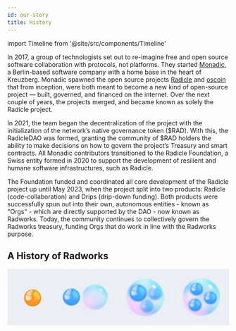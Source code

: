 ```yaml
---
id: our-story
title: History
---
```


import Timeline from '@site/src/components/Timeline'

In 2017, a group of technologists set out to re-imagine free and open source software collaboration with protocols, not platforms. They started [Monadic](https://web.archive.org/web/20210316075436/http://monadic.xyz/), a Berlin-based software company with a home base in the heart of Kreuzberg. Monadic spawned the open source projects [Radicle](https://web.archive.org/web/20191220202701/http://www.radicle.xyz/) and [oscoin](http://oscoin.io/) that from inception, were both meant to become a new kind of open-source project — built, governed, and financed on the internet. Over the next couple of years, the projects merged, and became known as solely the Radicle project.

In 2021, the team began the decentralization of the project with the initialization of the network’s native governance token ($RAD). With this, the RadicleDAO was formed, granting the community of $RAD holders the ability to make decisions on how to govern the project’s Treasury and smart contracts. All Monadic contributors transitioned to the Radicle Foundation, a Swiss entity formed in 2020 to support the development of resilient and humane software infrastructures, such as Radicle. 

The Foundation funded and coordinated all core development of the Radicle project up until May 2023, when the project split into two products: Radicle (code-collaboration) and Drips (drip-down funding). Both products were successfully spun out into their own, autonomous entities - known as "Orgs" - which are directly supported by the DAO - now known as Radworks. Today, the community continues to collectively govern the Radworks treasury, funding Orgs that do work in line with the Radworks purpose.

## A History of Radworks

<Timeline
  date="September, 2017"
  title="The [oscoin manifesto](https://web.archive.org/web/20170912030149/http://oscoin.io/) goes live"
  desc="The initial mission & vision of the project are released out in the wild."
/>

<Timeline
  date="December, 2017"
  title="Monadic GmbH is born"
  desc="The Berlin-based, venture-backed entity that supported the early stages of the project."
/>

<Timeline
  date="September, 2018"
  title="[Radicle](https://web.archive.org/web/20180914083434/http://radicle.xyz/), a language for peer-to-peer collaboration, is created"
  desc="A language developed to be the basis of [open source coin](https://web.archive.org/web/20180914083434/http://oscoin.io/)."
/>

<Timeline
  date="February, 2019"
  title="Radicle (code collab) [launches in alpha](https://web.archive.org/web/20190314142514/http://www.radicle.xyz/)"
  desc="The initial version of the code collaboration platform that was built on IPFS."
/>

<Timeline
  date="March, 2019"
  title="[Oscoin whitepaper](https://github.com/oscoin/whitepaper) is released"
  desc="The whitepaper formally defined the oscoin protocol and network."
/>

<Timeline
  date="June, 2020"
  title="Radicle Foundation is established"
  desc="A Swiss Foundation that acts as Radworks’ trusted real-world entity that stewards the progressively decentralization of the project."
/>

<Timeline
  date="August, 2020"
  title="Oscoin merges under the Radicle brand"
  desc="The project combines a dual-market vision - decentralized code collab & funding for open source - under one roof."
/>

<Timeline
  date="December, 2020"
  title="[Radicle Upstream](https://twitter.com/radicle/status/1333403629961797635?s=20) is released in beta"
  desc="A desktop application built on Radicle."
/>

<Timeline
  date="February, 2021"
  title="[$RAD launches](https://radicle.mirror.xyz/CgcHpSXUlPvwMVaUVVaJ7r8bIJI2BOKOytaI9-nO9oY)"
  desc="With this, the RadicleDAO is established and [v1 of the Radicle Governance Process](https://radicle.community/t/archive-radicle-governance-process/526/6) is released."
/>

<Timeline
  date="July, 2021"
  title="Contributors transition to the Radicle Foundation, Monadic is dissolved"
  desc="All core contributors who were previously employed via Monadic began contracting with the Radicle Foundation."
/>

<Timeline
  date="January, 2022"
  title="The [Drips Project](https://www.drips.network/) is born"
  desc="A decentralized, token streaming tool-kit that allows anyone to generate ongoing support using subscriptions and NFT memberships."
/>

<Timeline
  date="January, 2022"
  title="The DAO funds the [Radicle Grants Program](https://github.com/radicle-dev/radicle-grants)"
  desc="With the passing of the [Radicle Grants Wave 1 proposal](https://boardroom.io/radicle/proposal/cHJvcG9zYWw6cmFkaWNsZTpvbmNoYWluOjU=), the Grants Program started to find, fund, and guide research and development of any projects within the Radicle ecosystem."
/>

<Timeline
  date="February, 2022"
  title="Radicle launches [a web client](https://twitter.com/radicle/status/1497209699959250948)"
  desc="The Radicle network moves to the web, with a CLI and complementing web interface."
/>

<Timeline
  date="March, 2022"
  title="[Ecosystem Growth Fund](https://boardroom.io/radicle/proposal/cHJvcG9zYWw6cmFkaWNsZTpvbmNoYWluOjc=) proposal passes"
  desc="The Radicle Ecosystem Growth Fund (EGF) was set up to fund initiatives that drive awareness, engagement, and adoption of the Radicle stack."
/>

<Timeline
  date="April, 2022"
  title="The project begins its [“transition to the DAO”](https://radicle.community/t/the-next-phase-of-the-radicledao/2776)"
  desc="A coordinated effort defined by four workstreams to transition funding & coordination of core development from the Radicle Foundation to the community."
/>

<Timeline
  date="July, 2022"
  title="Radicle Upstream is [deprecated](https://radicle.community/t/upstream-july-2022-community-update/2962), Radicle team starts building new [Heartwood protocol](https://github.com/radicle-dev/heartwood)"
  desc="Upstream is sunset to shift focus to the web client. The Radicle team starts re-architecting the third iteration of the Radicle Protocol: Heartwood."
/>

<Timeline
  date="September, 2022"
  title="[Radicle Foundation becomes fully DAO-funded](https://radicle.community/t/11-phase-0-transition-to-the-dao/3026)"
  desc="The Foundation — which was funding & coordinating core development work of the Radicle project independently from the DAO — comes under the purview of DAO governance. This completes the first phase of the [project’s “transition to the DAO”](https://radicle.community/t/the-next-phase-of-the-radicledao/2776)."
/>

<Timeline
  date="November, 2022"
  title="[Wrapping up of the Ecosystem Growth Fund](https://radicle.community/t/ecosystem-growth-fund-retrospective/3131)"
  desc="The EGF is sunset until a clearer path towards PMF for development teams is apparent."
/>

<Timeline
  date="April, 2023"
  title="Heartwood launches"
  desc="The [Heartwood protocol](https://app.radicle.xyz/seeds/seed.radicle.xyz/rad:z3gqcJUoA1n9HaHKufZs5FCSGazv5) [launches in April 2023](https://twitter.com/radicle/status/1648336183468933122?s=20) and addresses usability and performance concerns we faced during the previous iterations of the protocol, while doubling down on Radicle's secure and resilient primitives."
/>

<Timeline
  date="May 2023"
  title="All core work is transitioned to the DAO, [sunsetting of DAO transition work](https://radicle.community/t/wrapping-up-the-org-design-wg/3320/3)"
  desc="[Radicle](https://boardroom.io/radicle/proposal/cHJvcG9zYWw6cmFkaWNsZTpvbmNoYWluOjE0) and [Drips](https://boardroom.io/radicle/proposal/cHJvcG9zYWw6cmFkaWNsZTpvbmNoYWluOjE1) and [Grants](https://radicle.community/t/formal-review-rgp-13-start-the-grants-org/3305/4) became independent, DAO-funded Orgs within the DAO and the [Org Design Working Group](https://radicle.community/t/open-call-core-development-org-design-working-group/3042/3), which led the charge of DAO transition design & research, was sunset."
/>

!["Diagram of the evolution of Radworks from 2017 to present"](/img/radworks_org-evolution.png)
